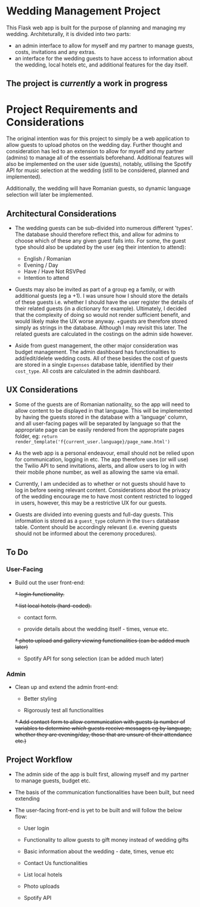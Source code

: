 # Wedding Management Project

This Flask web app is built for the purpose of planning and managing my wedding.
Architeturally, it is divided into two parts:
* an admin interface to allow for myself and my partner to manage guests, costs, invitations and any extras.
* an interface for the wedding guests to have access to information about the wedding, local hotels etc, and additional features for the day itself.


## The project is *currently* a work in progress


# Project Requirements and Considerations

The original intention was for this project to simply be a web application to allow guests to upload photos on the wedding day. Further thought and consideration has led to an extension to allow for myself and my partner (admins) to manage all of the essentials beforehand. Additional features will also be implemented on the user side (guests), notably, utilising the Spotify API for music selection at the wedding (still to be considered, planned and implemented).

Additionally, the wedding will have Romanian guests, so dynamic language selection will later be implemented.


## Architectural Considerations

* The wedding guests can be sub-divided into numerous different 'types'. The database should therefore reflect this, and allow for admins to choose which of these any given guest falls into. For some, the guest type should also be updated by the user (eg their intention to attend):
    * English / Romanian
    * Evening / Day
    * Have / Have Not RSVPed
    * Intention to attend

* Guests may also be invited as part of a group eg a family, or with additional guests (eg a +1). I was unsure how I should store the details of these guests i.e. whether I should have the user register the details of their related guests (in a dictionary for example). Ultimately, I decided that the complexity of doing so would not render sufficient benefit, and would likely make the UX worse anyway. +guests are therefore stored simply as strings in the database. Although I may revisit this later. The related guests are calculated in the costings on the admin side however.

* Aside from guest management, the other major consideration was budget management. The admin dashboard has functionalities to add/edit/delete wedding costs. All of these besides the cost of guests are stored in a single `Expenses` database table, identified by their `cost_type`. All costs are calculated in the admin dashboard.


## UX Considerations

* Some of the guests are of Romanian nationality, so the app will need to allow content to be displayed in that language. This will be implemented by having the guests stored in the database with a 'language' column, and all user-facing pages will be separated by language so that the appropriate page can be easily rendered from the appropriate pages folder, eg: `return render_template('f{current_user.language}/page_name.html')`

* As the web app is a personal endeavour, email should not be relied upon for communication, logging in etc. The app therefore uses (or will use) the Twilio API to send invitations, alerts, and allow users to log in with their mobile phone number, as well as allowing the same via email.

* Currently, I am undecided as to whether or not guests should have to log in before seeing relevant content. Considerations about the privacy of the wedding encourage me to have most content restricted to logged in users, however, this may be a restrictive UX for our guests.

* Guests are divided into evening guests and full-day guests. This information is stored as a `guest_type` column in the `Users` database table. Content should be accordingly relevant (i.e. evening guests should not be informed about the ceremony procedures).


## To Do

### User-Facing

*  Build out the user front-end:

    ~~* login functionality.~~

    ~~* list local hotels (hard-coded).~~

    * contact form.

    * provide details about the wedding itself - times, venue etc.

    ~~* photo upload and gallery viewing functionalities (can be added much later)~~

    * Spotify API for song selection (can be added much later)


### Admin

* Clean up and extend the admin front-end:

    * Better styling

    * Rigorously test all functionalities

    ~~* Add contact form to allow communication with guests (a number of variables to determine *which* guests receive messages eg by language, whether they are evening/day, those that are unsure of their attendance etc.)~~


## Project Workflow


* The admin side of the app is built first, allowing myself and my partner to manage guests, budget etc.

* The basis of the communication functionalities have been built, but need extending

* The user-facing front-end is yet to be built and will follow the below flow:

    * User login

    * Functionality to allow guests to gift money instead of wedding gifts

    * Basic information about the wedding - date, times, venue etc

    * Contact Us functionalities

    * List local hotels

    * Photo uploads

    * Spotify API

